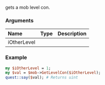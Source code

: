 gets a mob level con.
### Arguments
**Name**|**Type**|**Description**
:---|:---|:---
iOtherLevel||

### Example

```perl
my $iOtherLevel = 1;
my $val = $mob->GetLevelCon($iOtherLevel);
quest::say($val); # Returns uint
```